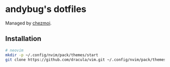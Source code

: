 # andybug's dotfiles

Managed by [chezmoi](https://github.com/twpayne/chezmoi).

## Installation

```sh
# neovim
mkdir -p ~/.config/nvim/pack/themes/start
git clone https://github.com/dracula/vim.git ~/.config/nvim/pack/themes/start/dracula
```
